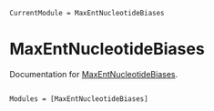 ```@meta
CurrentModule = MaxEntNucleotideBiases
```

# MaxEntNucleotideBiases

Documentation for [MaxEntNucleotideBiases](https://github.com/adigioacchino/MaxEntNucleotideBiases.jl).

```@index
```

```@autodocs
Modules = [MaxEntNucleotideBiases]
```
